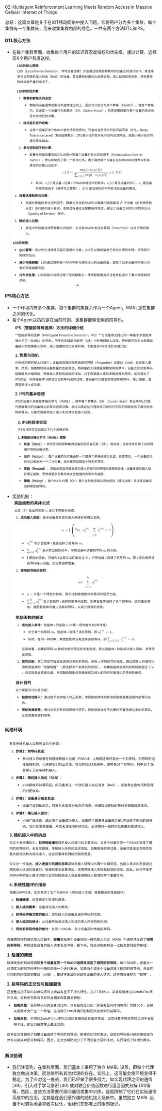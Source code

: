 02-Multiagent Reinforcement Learning Meets Random Access in Massive Cellular Internet of Things

总结：这篇文章是关于在IOT移动网络中接入问题。它将用户分为多个集群，每个集群有一个集群头，用来收集集群内部的信息。一共有两个方法DTL和IPS。

#### DTL核心方法
- 在每个集群里面，收集每个用户的延迟容忍度指标和优先级，通过计算，选择前K个用户有发送权。
![alt text](image-11.png)
![alt text](image-12.png)

#### IPS核心方法
- 一个环境内有多个集群，每个集群的集群头作为一个Agent。MARL是在集群之间的优化。
- 每个Agent决策的是在当前时刻，该集群能够使用的前导码。
![alt text](image-16.png)
![alt text](image-17.png)
- 奖励机制：
    ![alt text](image-18.png)
    ![alt text](image-19.png)

#### 网络环境
![alt text](image-13.png)
![alt text](image-14.png)
![alt text](image-15.png)

#### 解决协调
- 我们注意到，在集群层面，我们基本上采用了独立 MARL 设置，即每个代理独立做出决策，而忽略所有其他代理的存在。实际上，这可能会使环境变得不稳定。为了应对这一挑战，我们已经做了很多努力，如实现代理之间的通信 [39]、引入对手学习意识 [40] 或对联合价值函数进行适当因式分解 [41]等等。然而，这些方法需要代理间通信或集中训练，这就限制了它们在实际通信系统中的应用，尤其是在我们感兴趣的随机接入场景中。虽然独立 MARL 设置不可避免地会导致次优化，但我们在部署上的限制极少。